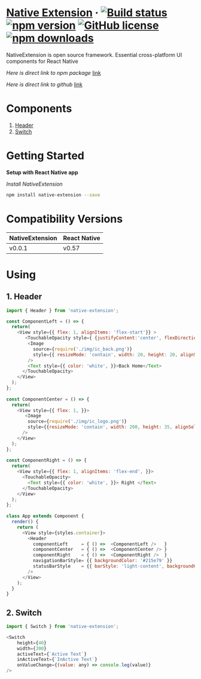 # [Native Extension](https://github.com/jundat95/native-extension.git)  &middot;  [![Build status](https://ci.appveyor.com/api/projects/status/owc7umght952d172?svg=true)](https://ci.appveyor.com/project/jundat95/native-extension)  [![npm version](https://badge.fury.io/js/native-extension.svg)](https://badge.fury.io/js/native-extension)  [![GitHub license](https://img.shields.io/github/license/jundat95/native-extension.svg)](https://github.com/jundat95/native-extension/blob/master/LICENSE)  [![npm downloads](https://img.shields.io/npm/dt/native-extension.svg)](https://npm-stat.com/charts.html?package=native-extension&from=2018-10-29&to=2018-11-30)  


NativeExtension is open source framework. Essential cross-platform UI components for React Native

*Here is direct link to npm package* [link](https://www.npmjs.com/package/native-extension)

*Here is direct link to github* [link](https://www.npmjs.com/package/native-extension)

# Components

1. [Header](#1-header)
2. [Switch](#2-switch)

# Getting Started

**Setup with React Native app**

*Install NativeExtension*

```bash
npm install native-extension --save
```

# Compatibility Versions

|     NativeExtension      |      React Native        |
|--------------------------|--------------------------|
| v0.0.1   |   v0.57    |


# Using

## 1. Header

```javascript
import { Header } from 'native-extension';

const ComponentLeft = () => {
  return(
    <View style={{ flex: 1, alignItems: 'flex-start'}} >
       <TouchableOpacity style={ {justifyContent:'center', flexDirection: 'row'}}>
        <Image 
          source={require('./img/ic_back.png')}
          style={{ resizeMode: 'contain', width: 20, height: 20, alignSelf: 'center' }}
        />
        <Text style={{ color: 'white', }}>Back Home</Text>
      </TouchableOpacity>
    </View>
  );
};
 
const ComponentCenter = () => {
  return(
    <View style={{ flex: 1, }}>
       <Image
        source={require('./img/ic_logo.png')}
        style={{resizeMode: 'contain', width: 200, height: 35, alignSelf: 'center' }}
      />
    </View>
  );
};
 
const ComponentRight = () => {
  return(
    <View style={{ flex: 1, alignItems: 'flex-end', }}>
      <TouchableOpacity>
        <Text style={{ color: 'white', }}> Right </Text>
      </TouchableOpacity>
    </View>
  );
};
 
class App extends Component {
  render() {
    return (
      <View style={styles.container}>
        <Header 
          componentLeft     = { () =>  <ComponentLeft />   }
          componentCenter   = { () =>  <ComponentCenter /> }
          componentRight    = { () =>  <ComponentRight />  }
          navigationBarStyle= {{ backgroundColor: '#215e79' }}
          statusBarStyle    = {{ barStyle: 'light-content', backgroundColor: '#215e79' }}
        />
      </View>
    );
  }
}

```


## 2. Switch

```javascript
import { Switch } from 'native-extension';

<Switch
    height={40}
    width={300}
    activeText={`Active Text`}
    inActiveText={`InActive Text`}
    onValueChange={(value: any) => console.log(value)}
/>

```
